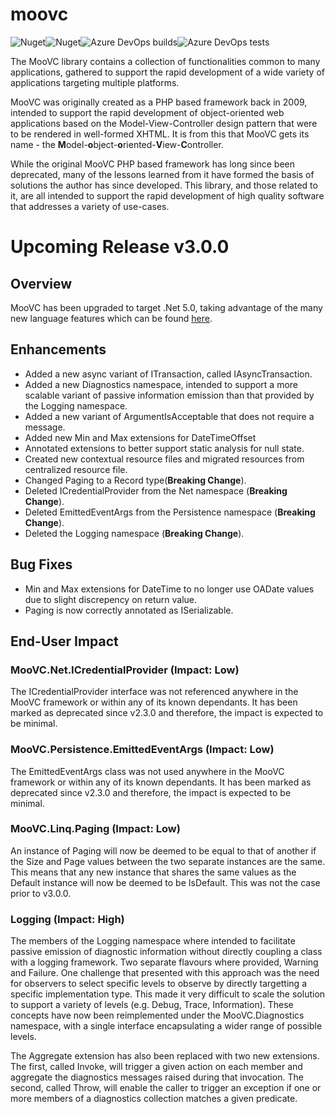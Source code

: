# moovc

![Nuget](https://img.shields.io/nuget/v/moovc?style=plastic)![Nuget](https://img.shields.io/nuget/dt/moovc?style=plastic)![Azure DevOps builds](https://img.shields.io/azure-devops/build/vmartinspaul/MooVC/2?style=plastic)![Azure DevOps tests](https://img.shields.io/azure-devops/tests/vmartinspaul/MooVC/2?style=plastic)

The MooVC library contains a collection of functionalities common to many applications, gathered to support the rapid development of a wide variety of applications targeting multiple platforms.

MooVC was originally created as a PHP based framework back in 2009, intended to support the rapid development of object-oriented web applications based on the Model-View-Controller design pattern that were to be rendered in well-formed XHTML.  It is from this that MooVC gets its name - the **M**odel-**o**bject-**o**riented-**V**iew-**C**ontroller.

While the original MooVC PHP based framework has long since been deprecated, many of the lessons learned from it have formed the basis of solutions the author has since developed.  This library, and those related to it, are all intended to support the rapid development of high quality software that addresses a variety of use-cases.

# Upcoming Release v3.0.0

## Overview

MooVC has been upgraded to target .Net 5.0, taking advantage of the many new language features which can be found [here](https://docs.microsoft.com/en-us/dotnet/core/dotnet-five).

## Enhancements

- Added a new async variant of ITransaction, called IAsyncTransaction.
- Added a new Diagnostics namespace, intended to support a more scalable variant of passive information emission than that provided by the Logging namespace.
- Added a new variant of ArgumentIsAcceptable that does not require a message.
- Added new Min and Max extensions for DateTimeOffset
- Annotated extensions to better support static analysis for null state.
- Created new contextual resource files and migrated resources from centralized resource file.
- Changed Paging to a Record type(**Breaking Change**).
- Deleted ICredentialProvider from the Net namespace (**Breaking Change**).
- Deleted EmittedEventArgs<T> from the Persistence namespace (**Breaking Change**).
- Deleted the Logging namespace (**Breaking Change**).

## Bug Fixes

- Min and Max extensions for DateTime to no longer use OADate values due to slight discrepency on return value.
- Paging is now correctly annotated as ISerializable.

## End-User Impact

### MooVC.Net.ICredentialProvider (Impact: Low)

The ICredentialProvider interface was not referenced anywhere in the MooVC framework or within any of its known dependants.  It has been marked as deprecated since v2.3.0 and therefore, the impact is expected to be minimal.

### MooVC.Persistence.EmittedEventArgs<T> (Impact: Low)

The EmittedEventArgs<T> class was not used anywhere in the MooVC framework or within any of its known dependants.  It has been marked as deprecated since v2.3.0 and therefore, the impact is expected to be minimal.

### MooVC.Linq.Paging (Impact: Low)

An instance of Paging will now be deemed to be equal to that of another if the Size and Page values between the two separate instances are the same.  This means that any new instance that shares the same values as the Default instance will now be deemed to be IsDefault.  This was not the case prior to v3.0.0.

### Logging (Impact: High)

The members of the Logging namespace where intended to facilitate passive emission of diagnostic information without directly coupling a class with a logging framework.  Two separate flavours where provided, Warning and Failure.  One challenge that presented with this approach was the need for observers to select specific levels to observe by directly targetting a specific implementation type.  This made it very difficult to scale the solution to support a variety of levels (e.g. Debug, Trace, Information).  These concepts have now been reimplemented under the MooVC.Diagnostics namespace, with a single interface encapsulating a wider range of possible levels.

The Aggregate extension has also been replaced with two new extensions.  The first, called Invoke, will trigger a given action on each member and aggregate the diagnostics messages raised during that invocation.  The second, called Throw, will enable the caller to trigger an exception if one or more members of a diagnostics collection matches a given predicate.
